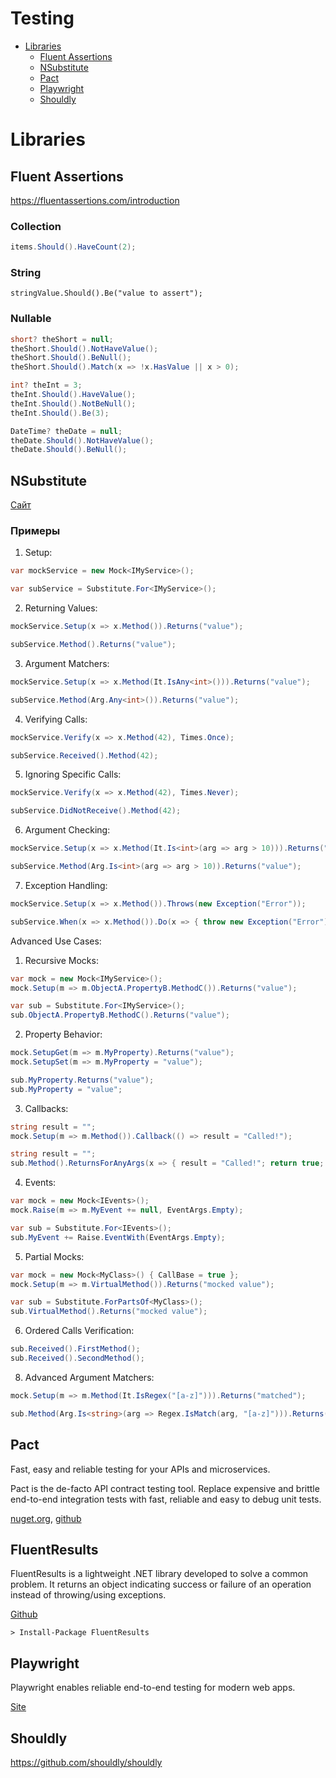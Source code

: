 # Testing
* [Libraries](#libraries)  
  * [Fluent Assertions](#fluent-assertions)
  * [NSubstitute](#nsubstitute)
  * [Pact](#pact)
  * [Playwright](#playwright)
  * [Shouldly](#shouldly)
# Libraries
## Fluent Assertions
https://fluentassertions.com/introduction
### Collection
```csharp
items.Should().HaveCount(2);
```
### String
```sharp
stringValue.Should().Be("value to assert");
```
### Nullable
```csharp
short? theShort = null;
theShort.Should().NotHaveValue();
theShort.Should().BeNull();
theShort.Should().Match(x => !x.HasValue || x > 0);

int? theInt = 3;
theInt.Should().HaveValue();
theInt.Should().NotBeNull();
theInt.Should().Be(3);

DateTime? theDate = null;
theDate.Should().NotHaveValue();
theDate.Should().BeNull();
```

## NSubstitute
[Сайт](https://nsubstitute.github.io/)  
### Примеры
1. Setup:
```csharp
var mockService = new Mock<IMyService>();

var subService = Substitute.For<IMyService>();
```
2. Returning Values:
```csharp
mockService.Setup(x => x.Method()).Returns("value");

subService.Method().Returns("value");
```
3. Argument Matchers:
```csharp
mockService.Setup(x => x.Method(It.IsAny<int>())).Returns("value");

subService.Method(Arg.Any<int>()).Returns("value");
```
4. Verifying Calls:
```csharp
mockService.Verify(x => x.Method(42), Times.Once);

subService.Received().Method(42);
```
5. Ignoring Specific Calls:
```csharp
mockService.Verify(x => x.Method(42), Times.Never);

subService.DidNotReceive().Method(42);
```
6. Argument Checking:
```csharp
mockService.Setup(x => x.Method(It.Is<int>(arg => arg > 10))).Returns("value");

subService.Method(Arg.Is<int>(arg => arg > 10)).Returns("value");
```
7. Exception Handling:
```csharp
mockService.Setup(x => x.Method()).Throws(new Exception("Error"));

subService.When(x => x.Method()).Do(x => { throw new Exception("Error"); });
```
Advanced Use Cases:
1. Recursive Mocks:
```csharp
var mock = new Mock<IMyService>();
mock.Setup(m => m.ObjectA.PropertyB.MethodC()).Returns("value");

var sub = Substitute.For<IMyService>();
sub.ObjectA.PropertyB.MethodC().Returns("value");
```
2. Property Behavior:
```csharp
mock.SetupGet(m => m.MyProperty).Returns("value");
mock.SetupSet(m => m.MyProperty = "value");

sub.MyProperty.Returns("value");
sub.MyProperty = "value";
```
3. Callbacks:
```csharp
string result = "";
mock.Setup(m => m.Method()).Callback(() => result = "Called!");

string result = "";
sub.Method().ReturnsForAnyArgs(x => { result = "Called!"; return true; });
```
4. Events:
```csharp
var mock = new Mock<IEvents>();
mock.Raise(m => m.MyEvent += null, EventArgs.Empty);

var sub = Substitute.For<IEvents>();
sub.MyEvent += Raise.EventWith(EventArgs.Empty);
```
5. Partial Mocks:
```csharp
var mock = new Mock<MyClass>() { CallBase = true };
mock.Setup(m => m.VirtualMethod()).Returns("mocked value");

var sub = Substitute.ForPartsOf<MyClass>();
sub.VirtualMethod().Returns("mocked value");
```
6. Ordered Calls Verification:
```csharp
sub.Received().FirstMethod();
sub.Received().SecondMethod();
```
8. Advanced Argument Matchers:
```csharp
mock.Setup(m => m.Method(It.IsRegex("[a-z]"))).Returns("matched");

sub.Method(Arg.Is<string>(arg => Regex.IsMatch(arg, "[a-z]"))).Returns("matched");
```

## Pact
Fast, easy and reliable testing for your APIs and microservices.

Pact is the de-facto API contract testing tool. Replace expensive and brittle end-to-end integration tests with fast, reliable and easy to debug unit tests.

[nuget.org](https://www.nuget.org/packages/PactNet), [github](https://github.com/pact-foundation/pact-net)

## FluentResults
FluentResults is a lightweight .NET library developed to solve a common problem. It returns an object indicating success or failure of an operation instead of throwing/using exceptions.

[Github](https://github.com/altmann/FluentResults)
```
> Install-Package FluentResults
```
## Playwright
Playwright enables reliable end-to-end testing for modern web apps.

[Site](https://playwright.dev/)

## Shouldly
https://github.com/shouldly/shouldly
